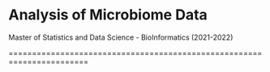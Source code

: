 # Analysis of Microbiome Data
Master of Statistics and Data Science - BioInformatics (2021-2022)

=======================================================================


